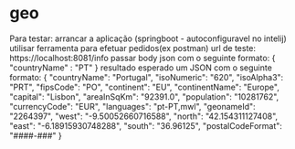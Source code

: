# geo
Para testar:
    arrancar a aplicação (springboot - autoconfiguravel no intelij)
    utilisar ferramenta para efetuar pedidos(ex postman)
    url de teste: https://localhost:8081/info
    passar body json com o seguinte formato:
        {
            "countryName" : "PT"
        }
    resultado esperado um JSON com o seguinte formato:
    {
        "countryName": "Portugal",
        "isoNumeric": "620",
        "isoAlpha3": "PRT",
        "fipsCode": "PO",
        "continent": "EU",
        "continentName": "Europe",
        "capital": "Lisbon",
        "areaInSqKm": "92391.0",
        "population": "10281762",
        "currencyCode": "EUR",
        "languages": "pt-PT,mwl",
        "geonameId": "2264397",
        "west": "-9.50052660716588",
        "north": "42.154311127408",
        "east": "-6.18915930748288",
        "south": "36.96125",
        "postalCodeFormat": "####-###"
    }



